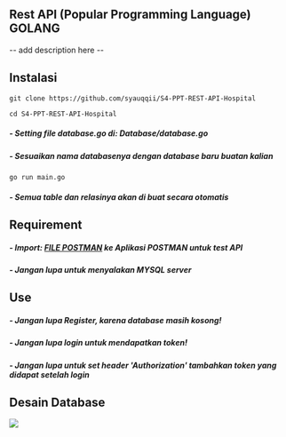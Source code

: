 ## Rest API (Popular Programming Language) GOLANG
-- add description here --

## Instalasi
```
git clone https://github.com/syauqqii/S4-PPT-REST-API-Hospital
```
```
cd S4-PPT-REST-API-Hospital
```
##### - Setting file database.go di: Database/database.go
##### - Sesuaikan nama databasenya dengan database baru buatan kalian
```
go run main.go
```
##### - Semua table dan relasinya akan di buat secara otomatis

## Requirement
##### - Import: [FILE POSTMAN](https://github.com/syauqqii/S4-PPT-REST-API-Hospital/blob/main/Others/Hospital%20API.postman_collection.json) ke Aplikasi POSTMAN untuk test API
##### - Jangan lupa untuk menyalakan MYSQL server

## Use
##### - Jangan lupa Register, karena database masih kosong!
##### - Jangan lupa login untuk mendapatkan token!
##### - Jangan lupa untuk set header 'Authorization' tambahkan token yang didapat setelah login
  
## Desain Database
<img src="https://github.com/syauqqii/S4-PPT-REST-API-Hospital/blob/main/Others/erd%20hospital.png">
